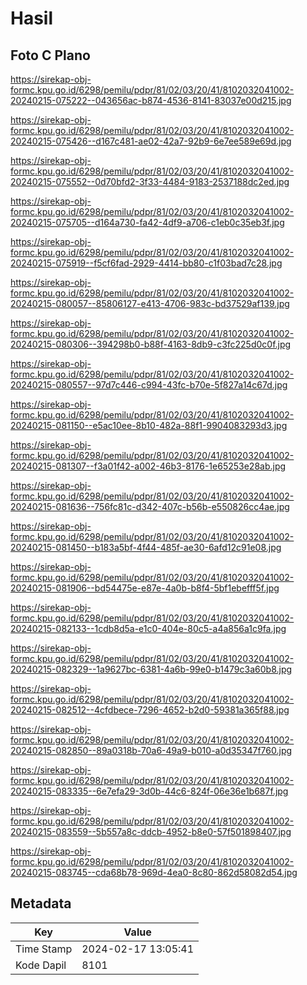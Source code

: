 # Hasil

## Foto C Plano

https://sirekap-obj-formc.kpu.go.id/6298/pemilu/pdpr/81/02/03/20/41/8102032041002-20240215-075222--043656ac-b874-4536-8141-83037e00d215.jpg

https://sirekap-obj-formc.kpu.go.id/6298/pemilu/pdpr/81/02/03/20/41/8102032041002-20240215-075426--d167c481-ae02-42a7-92b9-6e7ee589e69d.jpg

https://sirekap-obj-formc.kpu.go.id/6298/pemilu/pdpr/81/02/03/20/41/8102032041002-20240215-075552--0d70bfd2-3f33-4484-9183-2537188dc2ed.jpg

https://sirekap-obj-formc.kpu.go.id/6298/pemilu/pdpr/81/02/03/20/41/8102032041002-20240215-075705--d164a730-fa42-4df9-a706-c1eb0c35eb3f.jpg

https://sirekap-obj-formc.kpu.go.id/6298/pemilu/pdpr/81/02/03/20/41/8102032041002-20240215-075919--f5cf6fad-2929-4414-bb80-c1f03bad7c28.jpg

https://sirekap-obj-formc.kpu.go.id/6298/pemilu/pdpr/81/02/03/20/41/8102032041002-20240215-080057--85806127-e413-4706-983c-bd37529af139.jpg

https://sirekap-obj-formc.kpu.go.id/6298/pemilu/pdpr/81/02/03/20/41/8102032041002-20240215-080306--394298b0-b88f-4163-8db9-c3fc225d0c0f.jpg

https://sirekap-obj-formc.kpu.go.id/6298/pemilu/pdpr/81/02/03/20/41/8102032041002-20240215-080557--97d7c446-c994-43fc-b70e-5f827a14c67d.jpg

https://sirekap-obj-formc.kpu.go.id/6298/pemilu/pdpr/81/02/03/20/41/8102032041002-20240215-081150--e5ac10ee-8b10-482a-88f1-9904083293d3.jpg

https://sirekap-obj-formc.kpu.go.id/6298/pemilu/pdpr/81/02/03/20/41/8102032041002-20240215-081307--f3a01f42-a002-46b3-8176-1e65253e28ab.jpg

https://sirekap-obj-formc.kpu.go.id/6298/pemilu/pdpr/81/02/03/20/41/8102032041002-20240215-081636--756fc81c-d342-407c-b56b-e550826cc4ae.jpg

https://sirekap-obj-formc.kpu.go.id/6298/pemilu/pdpr/81/02/03/20/41/8102032041002-20240215-081450--b183a5bf-4f44-485f-ae30-6afd12c91e08.jpg

https://sirekap-obj-formc.kpu.go.id/6298/pemilu/pdpr/81/02/03/20/41/8102032041002-20240215-081906--bd54475e-e87e-4a0b-b8f4-5bf1ebefff5f.jpg

https://sirekap-obj-formc.kpu.go.id/6298/pemilu/pdpr/81/02/03/20/41/8102032041002-20240215-082133--1cdb8d5a-e1c0-404e-80c5-a4a856a1c9fa.jpg

https://sirekap-obj-formc.kpu.go.id/6298/pemilu/pdpr/81/02/03/20/41/8102032041002-20240215-082329--1a9627bc-6381-4a6b-99e0-b1479c3a60b8.jpg

https://sirekap-obj-formc.kpu.go.id/6298/pemilu/pdpr/81/02/03/20/41/8102032041002-20240215-082512--4cfdbece-7296-4652-b2d0-59381a365f88.jpg

https://sirekap-obj-formc.kpu.go.id/6298/pemilu/pdpr/81/02/03/20/41/8102032041002-20240215-082850--89a0318b-70a6-49a9-b010-a0d35347f760.jpg

https://sirekap-obj-formc.kpu.go.id/6298/pemilu/pdpr/81/02/03/20/41/8102032041002-20240215-083335--6e7efa29-3d0b-44c6-824f-06e36e1b687f.jpg

https://sirekap-obj-formc.kpu.go.id/6298/pemilu/pdpr/81/02/03/20/41/8102032041002-20240215-083559--5b557a8c-ddcb-4952-b8e0-57f501898407.jpg

https://sirekap-obj-formc.kpu.go.id/6298/pemilu/pdpr/81/02/03/20/41/8102032041002-20240215-083745--cda68b78-969d-4ea0-8c80-862d58082d54.jpg


## Metadata

| Key        | Value               |
| ---------- | ------------------- |
| Time Stamp | 2024-02-17 13:05:41 |
| Kode Dapil | 8101                |




